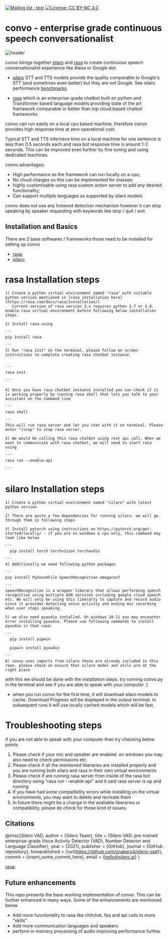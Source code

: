  [![Mailing list : test](http://img.shields.io/badge/Email-gray.svg?style=for-the-badge&logo=gmail)](mailto:ashutosh.dongare@gmail.com) [![License: CC BY-NC 4.0](https://img.shields.io/badge/License-GNU%20AGPL%203.0-lightgrey.svg?style=for-the-badge)](https://github.com/AshutoshDongare/convo/blob/main/LICENSE)


# convo - enterprise grade continuous speech conversationalist

![header](https://user-images.githubusercontent.com/18417621/161523640-a8cb4eea-0f74-4fff-ba0a-02182bd03a33.png)

convo birngs together [silaro](https://github.com/snakers4/silero-models) and [rasa](https://github.com/RasaHQ) to create continuous speech conversationalist experience like Alexa or Google dot. 

 - [silaro](https://github.com/snakers4/silero-models) STT and TTS models provide the quality comparable to Google's STT (and sometimes even better) but they are not  Google. See silaro performance [benchmarks](https://github.com/snakers4/silero-models/wiki/Quality-Benchmarks) 

 - [rasa](https://github.com/RasaHQ) which is an enterprise-grade chatbot built on python and Transformer based language models providing state of the art framework comparable or better than top cloud based chatbot frameworks 

convo can run easily on a local cpu based machine, therefore  convo provides high response time at zero operational cost.

Typical STT and TTS infernece time on a local machine for one sentence is less than 0.5 seconds each and rasa bot response time is around 1-2 seconds. This can be improved even further by fine tuning and using dedicated machines. 
  
convo advantages:
- High performance as the framework can run locally on a cpu;
- No cloud charges so this can be implemented for masses;
- highly customizable using rasa custom action server to add any desired functionality;
- Can support multiple languages as supported by silaro models

convo does not use any hotword detection mechanism however it can stop speaking by speaker requesting with keywords like stop / quit / exit.   


## Installation and Basics

There are 2 base softwares / frameworks those need to be installed for setting up convo 

- [rasa](https://github.com/RasaHQ);  
- [silaro](https://github.com/snakers4/silero-models); 


# rasa Installation steps
    1) Create a python virtual environment named "rasa" with suitable python version mentioned in [rasa installation here](https://rasa.com/docs/rasa/installation/)
       Current version of rasa version 3.x requires python 3.7 or 3.8. enable rasa virtual environment before following below installation steps.

    2) Install rasa using 

    ```
    pip install rasa
    
    ```  
    3) Run "rasa init" on the terminal. please follow on screen instructions to complete creating rasa chatbot instance. 
    

    ```
    rasa init
    
    ```
    
    4) Once you have rasa chatbot instance installed you can check if it is working properly by running rasa shell that lets you talk to your assistant on the command line     
    
    ```
    rasa shell
    
    ```
    This will run rasa server and let you chat with it on terminal. Please enter "/stop" to stop rasa server.
    
    5) We would be calling this rasa chatbot using rest api call. When we want to communicate with rasa chatbot, we will need to start rasa using 

    ```
    rasa run --enable-api
    
    ```

# silaro Installation steps
    
    1) Create a python virtual environment named "silaro" with latest python version 
    
    2) There are quite a few dependencies for running silaro. we will go through them in following steps
    
    3) Install pytorch using instructions on https://pytorch.org/get-started/locally/ - if you are on windows & cpu only, this command may look like below
    
    ``` 
      pip install torch torchvision torchaudio
    
    ``` 
    4) Additionally we need following python packages
    
    ```
    pip install PySoundFile SpeechRecognition omegaconf
    
    ```
    speechRecognition is a wrapper liberary that allows performing speech recognition using multiple ASR services including google cloud speech etc. We will only be using this liberarty to capture and record audio since it provides detecting voice activity and ending mic recording when user stops speaking.
    
    5) we also need pyaudio installed. On windows 10-11 you may encounter error installing pyaudio. Please use following commands to install pyaudio in that case.
    
    ``` 
      pip install pipwin 
    
      pipwin install pyaudio 
    
    ```
    6) convo uses imports from silaro those are already included in this repo. please check an ensure that silaro model and utils are at the right place

with this we should be done with the installation steps. try running convo.py in the terminal and see if you are able to speak with your computer :)
* when you run convo for the first time, it will download silaro models to cache. Download Progress will be displayed in the output terminal. In subsequent runs it will use locally cached models which will be fast.

# Troubleshooting steps

if you are not able to speak with your computer then try checking below points

1) Please check if your mic and speaker are enabled. on windows you may also need to check permissions etc.
2) Please check if all the mentioned liberaries are installed properly and you are running both silaro and rasa in their own virtual environments
3) Please check if are running rasa server from inside of the rasa bot directory using "rasa run --enable-api" and it said rasa server is up and running
4) If you have had some compatibility errors while installing on the virtual environments, you may want to delete and recreate them
5) In future there might be a change in the avaliable liberaries or compatibility, please do check for those kind of issues.
 

## Citations

@misc{Silero VAD,
  author = {Silero Team},
  title = {Silero VAD: pre-trained enterprise-grade Voice Activity Detector (VAD), Number Detector and Language Classifier},
  year = {2021},
  publisher = {GitHub},
  journal = {GitHub repository},
  howpublished = {\url{https://github.com/snakers4/silero-vad}},
  commit = {insert_some_commit_here},
  email = {hello@silero.ai}
}

[rasa](https://github.com/RasaHQ);  


## Future enhancements

This repo presents the base working implementation of convo. This can be further enhanced in many ways. Some of the enhancements are mentioned below 
 - Add more functionality to rasa like chitchat, faq and api calls to more "skills"
 - Add more communication languages and speakers
 - perform in momery processing of audio improving performance further  
 

